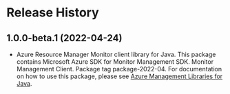 # Release History

## 1.0.0-beta.1 (2022-04-24)

- Azure Resource Manager Monitor client library for Java. This package contains Microsoft Azure SDK for Monitor Management SDK. Monitor Management Client. Package tag package-2022-04. For documentation on how to use this package, please see [Azure Management Libraries for Java](https://aka.ms/azsdk/java/mgmt).
